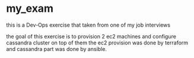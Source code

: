 # my_exam
this is a Dev-Ops exercise that taken from one of my job interviews 

the goal of this exercise is to provision 2 ec2 machines and configure cassandra cluster on top of them
the ec2 provision was done by terraform and cassandra part was done by ansible.
